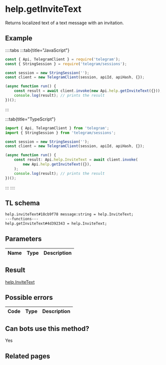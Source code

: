 # help.getInviteText

Returns localized text of a text message with an invitation.

## Example

::::tabs
:::tab{title="JavaScript"}

```js
const { Api, TelegramClient } = require('telegram');
const { StringSession } = require('telegram/sessions');

const session = new StringSession('');
const client = new TelegramClient(session, apiId, apiHash, {});

(async function run() {
    const result = await client.invoke(new Api.help.getInviteText({}));
    console.log(result); // prints the result
})();
```

:::

:::tab{title="TypeScript"}

```ts
import { Api, TelegramClient } from 'telegram';
import { StringSession } from 'telegram/sessions';

const session = new StringSession('');
const client = new TelegramClient(session, apiId, apiHash, {});

(async function run() {
    const result: Api.help.InviteText = await client.invoke(
        new Api.help.getInviteText({}),
    );
    console.log(result); // prints the result
})();
```

:::
::::

## TL schema

```txt
help.inviteText#18cb9f78 message:string = help.InviteText;
---functions---
help.getInviteText#4d392343 = help.InviteText;
```

## Parameters

| Name | Type | Description |
| :--: | ---- | ----------- |

## Result

[help.InviteText](https://core.telegram.org/type/help.InviteText)

## Possible errors

| Code | Type | Description |
| :--: | ---- | ----------- |

## Can bots use this method?

Yes

## Related pages
